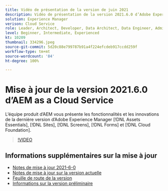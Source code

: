 ```yaml
---
title: Vidéo de présentation de la version de juin 2021
description: Vidéo de présentation de la version 2021.6.0 d’Adobe Experience Manager as a Cloud Service.
solution: Experience Manager
verison: Cloud Service
role: Leader, Architect, Developer, Data Architect, Data Engineer, Admin, User
level: Beginner, Intermediate, Experienced
kt: 10209
thumbnail: 334296.jpeg
source-git-commit: 5d20c88e799787b91a4f224efcdeb917ccdd259f
workflow-type: tm+mt
source-wordcount: '84'
ht-degree: 100%

---
```


# Mise à jour de la version 2021.6.0 d’AEM as a Cloud Service

L’équipe produit d’AEM vous présente les fonctionnalités et les innovations de la dernière version d’Adobe Experience Manager [!DNL Assets Essentials], [!DNL Sites], [!DNL Screens], [!DNL Forms] et [!DNL Cloud Foundation].

>[!VIDEO](https://video.tv.adobe.com/v/334296/?quality=12&learn=on)

## Informations supplémentaires sur la mise à jour

* [Notes de mise à jour 2021-6-0](https://experienceleague.adobe.com/docs/experience-manager-cloud-service/content/release-notes/release-notes/2021/release-notes-2021-6-0.html?lang=fr)
* [Notes de mise à jour sur la version actuelle](https://experienceleague.adobe.com/docs/experience-manager-cloud-service/content/release-notes/home.html?lang=fr)
* [Feuille de route de la version](https://experienceleague.adobe.com/docs/experience-manager-release-information/aem-release-updates/update-releases-roadmap.html?lang=fr)
* [Informations sur la version préliminaire](https://experienceleague.adobe.com/docs/experience-manager-cloud-service/content/release-notes/prerelease.html?lang=fr)
